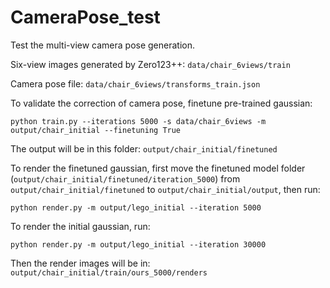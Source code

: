# CameraPose_test
Test the multi-view camera pose generation.

Six-view images generated by Zero123++:
`data/chair_6views/train`

Camera pose file:
`data/chair_6views/transforms_train.json`

To validate the correction of camera pose, finetune pre-trained gaussian:

``python train.py --iterations 5000 -s data/chair_6views -m output/chair_initial --finetuning True``

The output will be in this folder: `output/chair_initial/finetuned`

To render the finetuned gaussian, first move the finetuned model folder (`output/chair_initial/finetuned/iteration_5000`) from `output/chair_initial/finetuned` to `output/chair_initial/output`, then run:

``python render.py -m output/lego_initial --iteration 5000``

To render the initial gaussian, run:

``python render.py -m output/lego_initial --iteration 30000``

Then the render images will be in:
`output/chair_initial/train/ours_5000/renders`
